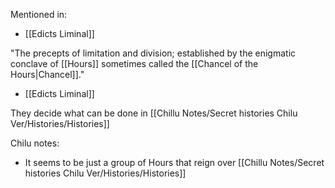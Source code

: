Mentioned in:
- [[Edicts Liminal]]

"The precepts of limitation and division; established by the enigmatic conclave of [[Hours]] sometimes called the [[Chancel of the Hours|Chancel]]."
- [[Edicts Liminal]]

They decide what can be done in [[Chillu Notes/Secret histories Chilu Ver/Histories/Histories]]

Chilu notes:
- It seems to be just a group of Hours that reign over [[Chillu Notes/Secret histories Chilu Ver/Histories/Histories]]